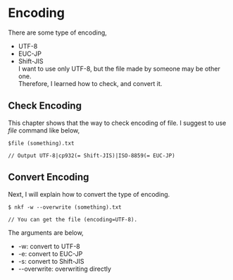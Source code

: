 # Encoding
There are some type of encoding,
* UTF-8
* EUC-JP
* Shift-JIS  
I want to use only UTF-8, but the file made by someone may be other one.  
Therefore, I learned how to check, and convert it.

## Check Encoding
This chapter shows that the way to check encoding of file.
I suggest to use *file* command like below,
```
$file (something).txt

// Output UTF-8|cp932(= Shift-JIS)|ISO-8859(= EUC-JP)
```

## Convert Encoding
Next, I will explain how to convert the type of encoding.
```
$ nkf -w --overwrite (something).txt

// You can get the file (encoding=UTF-8).
```
The arguments are below,
* -w: convert to UTF-8
* -e: convert to EUC-JP
* -s: convert to Shift-JIS
* --overwrite: overwriting directly

